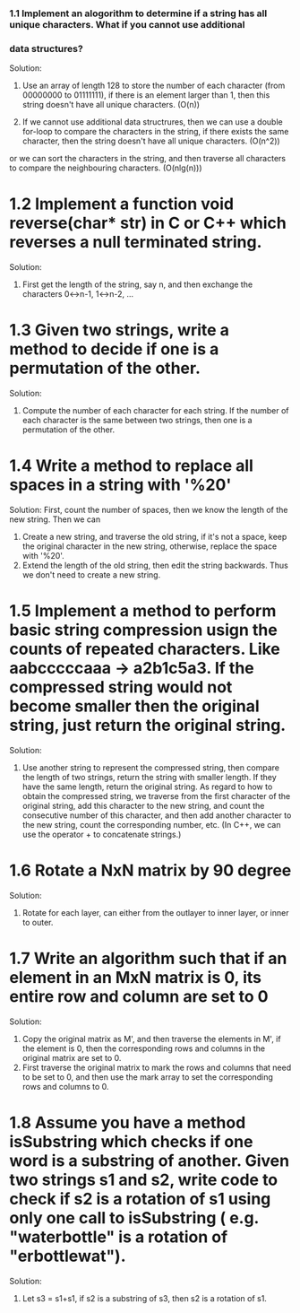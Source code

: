 ### 1.1 Implement an alogorithm to determine if a string has all unique characters. What if you cannot use additional
### data structures?

Solution: 
1. Use an array of length 128 to store the number of each character (from 00000000 to 01111111), if there is an element larger
than 1, then this string doesn't have all unique characters. (O(n)) 

2. If we cannot use additional data structrures, then we can use a double for-loop to compare the characters in 
the string, if there exists the same character, then the string doesn't have all unique characters. (O(n^2))

or we can sort the characters in the string, and then traverse all characters to compare the neighbouring characters. (O(nlg(n)))

1.2 Implement a function void reverse(char* str) in C or C++ which reverses a null terminated string.
==========
Solution:
1. First get the length of the string, say n, and then exchange the characters 0<->n-1, 1<->n-2, ...

1.3 Given two strings, write a method to decide if one is a permutation of the other.
==========
Solution:
1. Compute the number of each character for each string. If the number of each character
is the same between two strings, then one is a permutation of the other.

1.4 Write a method to replace all spaces in a string with '%20'
==========
Solution:
First, count the number of spaces, then we know the length of the new string. Then we can 
1. Create a new string, and traverse the old string, if it's not a space, keep the original character in the 
new string, otherwise, replace the space with '%20'. 
2. Extend the length of the old string, then edit the string backwards. Thus we don't need to create a new string.

1.5 Implement a method to perform basic string compression usign the counts of repeated characters. Like 
aabcccccaaa -> a2b1c5a3. If the compressed string would not become smaller then the original string, just
return the original string. 
==========
Solution:
1. Use another string to represent the compressed string, then compare the length of two strings, return 
the string with smaller length. If they have the same length, return the original string. As regard to how
to obtain the compressed string, we traverse from the first character of the original string, add this character
to the new string, and count the consecutive number of this character, and then add another character to 
the new string, count the corresponding number, etc. (In C++, we can use the operator + to concatenate strings.) 

1.6 Rotate a NxN matrix by 90 degree
==========
Solution:
1. Rotate for each layer, can either from the outlayer to inner layer, or inner to outer.

1.7 Write an algorithm such that if an element in an MxN matrix is 0, its entire row and column are set to 0
==========
Solution:
1. Copy the original matrix as M', and then traverse the elements in M', if the element is 0, then the 
corresponding rows and columns in the original matrix are set to 0.
2. First traverse the original matrix to mark the rows and columns that need to be set to 0, and then use 
the mark array to set the corresponding rows and columns to 0.

1.8 Assume you have a method isSubstring which checks if one word is a substring of another. Given two
strings s1 and s2, write code to check if s2 is a rotation of s1 using only one call to isSubstring (
e.g. "waterbottle" is a rotation of "erbottlewat").
==========
Solution:
1. Let s3 = s1+s1, if s2 is a substring of s3, then s2 is a rotation of s1.





